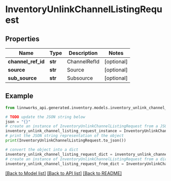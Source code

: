 # InventoryUnlinkChannelListingRequest


## Properties

Name | Type | Description | Notes
------------ | ------------- | ------------- | -------------
**channel_ref_id** | **str** | ChannelRefId | [optional] 
**source** | **str** | Source | [optional] 
**sub_source** | **str** | Subsource | [optional] 

## Example

```python
from linnworks_api.generated.inventory.models.inventory_unlink_channel_listing_request import InventoryUnlinkChannelListingRequest

# TODO update the JSON string below
json = "{}"
# create an instance of InventoryUnlinkChannelListingRequest from a JSON string
inventory_unlink_channel_listing_request_instance = InventoryUnlinkChannelListingRequest.from_json(json)
# print the JSON string representation of the object
print(InventoryUnlinkChannelListingRequest.to_json())

# convert the object into a dict
inventory_unlink_channel_listing_request_dict = inventory_unlink_channel_listing_request_instance.to_dict()
# create an instance of InventoryUnlinkChannelListingRequest from a dict
inventory_unlink_channel_listing_request_from_dict = InventoryUnlinkChannelListingRequest.from_dict(inventory_unlink_channel_listing_request_dict)
```
[[Back to Model list]](../README.md#documentation-for-models) [[Back to API list]](../README.md#documentation-for-api-endpoints) [[Back to README]](../README.md)



